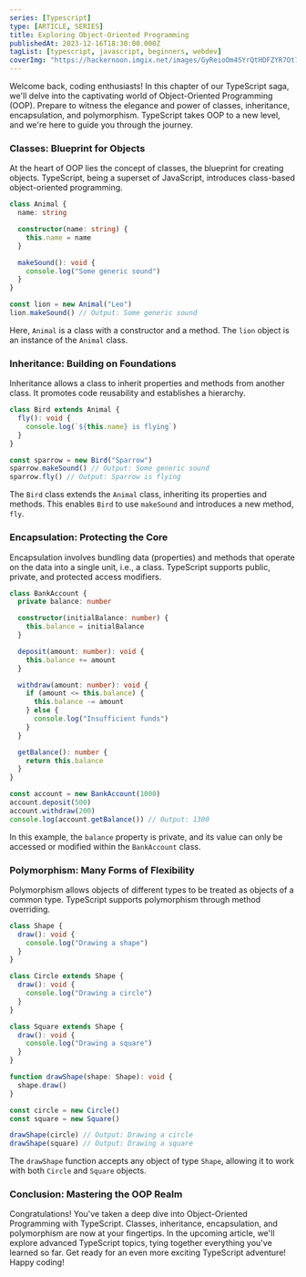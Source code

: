 ```yaml
---
series: [Typescript]
type: [ARTICLE, SERIES]
title: Exploring Object-Oriented Programming
publishedAt: 2023-12-16T18:30:00.000Z
tagList: [typescript, javascript, beginners, webdev]
coverImg: "https://hackernoon.imgix.net/images/GyReioOm4SYrQtHDFZYR7Ot7i3w1-xu92ixh.jpeg"
---
```


Welcome back, coding enthusiasts! In this chapter of our TypeScript saga, we'll delve into the captivating world of Object-Oriented Programming (OOP). Prepare to witness the elegance and power of classes, inheritance, encapsulation, and polymorphism. TypeScript takes OOP to a new level, and we're here to guide you through the journey.

### Classes: Blueprint for Objects

At the heart of OOP lies the concept of classes, the blueprint for creating objects. TypeScript, being a superset of JavaScript, introduces class-based object-oriented programming.

```typescript
class Animal {
  name: string

  constructor(name: string) {
    this.name = name
  }

  makeSound(): void {
    console.log("Some generic sound")
  }
}

const lion = new Animal("Leo")
lion.makeSound() // Output: Some generic sound
```

Here, `Animal` is a class with a constructor and a method. The `lion` object is an instance of the `Animal` class.

### Inheritance: Building on Foundations

Inheritance allows a class to inherit properties and methods from another class. It promotes code reusability and establishes a hierarchy.

```typescript
class Bird extends Animal {
  fly(): void {
    console.log(`${this.name} is flying`)
  }
}

const sparrow = new Bird("Sparrow")
sparrow.makeSound() // Output: Some generic sound
sparrow.fly() // Output: Sparrow is flying
```

The `Bird` class extends the `Animal` class, inheriting its properties and methods. This enables `Bird` to use `makeSound` and introduces a new method, `fly`.

### Encapsulation: Protecting the Core

Encapsulation involves bundling data (properties) and methods that operate on the data into a single unit, i.e., a class. TypeScript supports public, private, and protected access modifiers.

```typescript
class BankAccount {
  private balance: number

  constructor(initialBalance: number) {
    this.balance = initialBalance
  }

  deposit(amount: number): void {
    this.balance += amount
  }

  withdraw(amount: number): void {
    if (amount <= this.balance) {
      this.balance -= amount
    } else {
      console.log("Insufficient funds")
    }
  }

  getBalance(): number {
    return this.balance
  }
}

const account = new BankAccount(1000)
account.deposit(500)
account.withdraw(200)
console.log(account.getBalance()) // Output: 1300
```

In this example, the `balance` property is private, and its value can only be accessed or modified within the `BankAccount` class.

### Polymorphism: Many Forms of Flexibility

Polymorphism allows objects of different types to be treated as objects of a common type. TypeScript supports polymorphism through method overriding.

```typescript
class Shape {
  draw(): void {
    console.log("Drawing a shape")
  }
}

class Circle extends Shape {
  draw(): void {
    console.log("Drawing a circle")
  }
}

class Square extends Shape {
  draw(): void {
    console.log("Drawing a square")
  }
}

function drawShape(shape: Shape): void {
  shape.draw()
}

const circle = new Circle()
const square = new Square()

drawShape(circle) // Output: Drawing a circle
drawShape(square) // Output: Drawing a square
```

The `drawShape` function accepts any object of type `Shape`, allowing it to work with both `Circle` and `Square` objects.

### Conclusion: Mastering the OOP Realm

Congratulations! You've taken a deep dive into Object-Oriented Programming with TypeScript. Classes, inheritance, encapsulation, and polymorphism are now at your fingertips. In the upcoming article, we'll explore advanced TypeScript topics, tying together everything you've learned so far. Get ready for an even more exciting TypeScript adventure! Happy coding!
